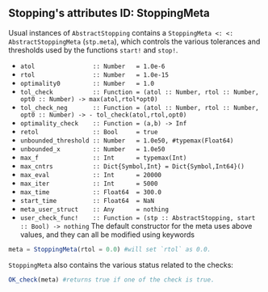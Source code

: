 ## Stopping's attributes ID: StoppingMeta

Usual instances of `AbstractStopping` contains a `StoppingMeta <: <: AbstractStoppingMeta` (`stp.meta`), which controls the various tolerances and thresholds used by the functions `start!` and `stop!`.
- `atol                :: Number   = 1.0e-6`
- `rtol                :: Number   = 1.0e-15`
- `optimality0         :: Number   = 1.0`
- `tol_check           :: Function = (atol :: Number, rtol :: Number, opt0 :: Number) -> max(atol,rtol*opt0)`
- `tol_check_neg       :: Function = (atol :: Number, rtol :: Number, opt0 :: Number) -> - tol_check(atol,rtol,opt0)`
- `optimality_check    :: Function = (a,b) -> Inf`
- `retol               :: Bool     = true`
- `unbounded_threshold :: Number   = 1.0e50, #typemax(Float64)`
- `unbounded_x         :: Number   = 1.0e50`
- `max_f               :: Int      = typemax(Int)`
- `max_cntrs           :: Dict{Symbol,Int} = Dict{Symbol,Int64}()`
- `max_eval            :: Int      = 20000`
- `max_iter            :: Int      = 5000`
- `max_time            :: Float64  = 300.0`
- `start_time          :: Float64  = NaN`
- `meta_user_struct    :: Any      = nothing`
- `user_check_func!    :: Function = (stp :: AbstractStopping, start :: Bool) -> nothing`
The default constructor for the meta uses above values, and they can all be modified using keywords
```julia
meta = StoppingMeta(rtol = 0.0) #will set `rtol` as 0.0.
```

`StoppingMeta` also contains the various status related to the checks:
```julia
OK_check(meta) #returns true if one of the check is true.
```
